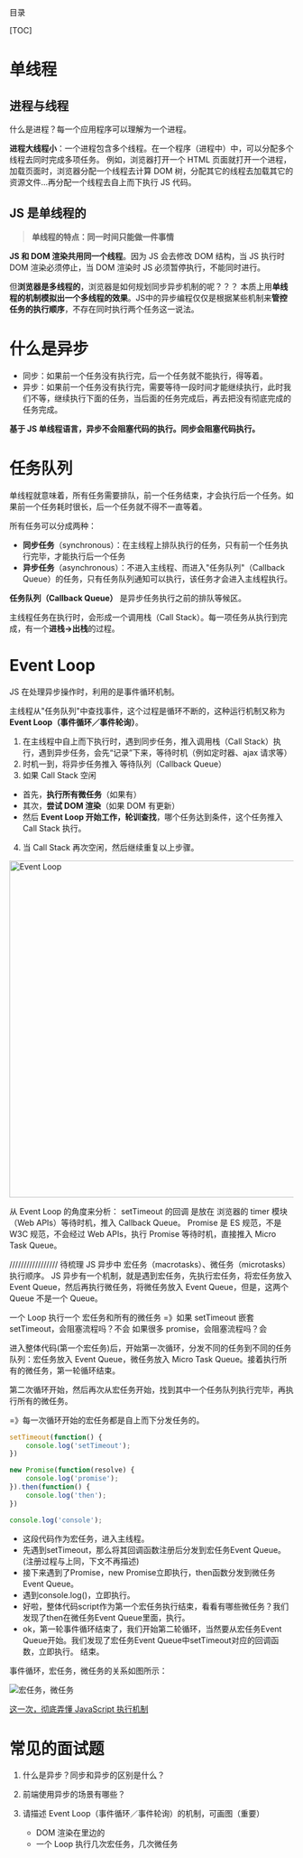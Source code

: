 目录

[TOC]


# 单线程
## 进程与线程
什么是进程？每一个应用程序可以理解为一个进程。

**进程大线程小**：一个进程包含多个线程。在一个程序（进程中）中，可以分配多个线程去同时完成多项任务。
例如，浏览器打开一个 HTML 页面就打开一个进程，加载页面时，浏览器分配一个线程去计算 DOM 树，分配其它的线程去加载其它的资源文件...再分配一个线程去自上而下执行 JS 代码。

## JS 是单线程的
> **单线程的特点：同一时间只能做一件事情**

**JS 和 DOM 渲染共用同一个线程**。因为 JS 会去修改 DOM 结构，当 JS 执行时 DOM 渲染必须停止，当 DOM 渲染时 JS 必须暂停执行，不能同时进行。

但**浏览器是多线程的**，浏览器是如何规划同步异步机制的呢？？？
本质上用**单线程的机制模拟出一个多线程的效果**。JS中的异步编程仅仅是根据某些机制来**管控任务的执行顺序**，不存在同时执行两个任务这一说法。


# 什么是异步
- 同步：如果前一个任务没有执行完，后一个任务就不能执行，得等着。
- 异步：如果前一个任务没有执行完，需要等待一段时间才能继续执行，此时我们不等，继续执行下面的任务，当后面的任务完成后，再去把没有彻底完成的任务完成。

**基于 JS 单线程语言，异步不会阻塞代码的执行。同步会阻塞代码执行。**


# 任务队列
单线程就意味着，所有任务需要排队，前一个任务结束，才会执行后一个任务。如果前一个任务耗时很长，后一个任务就不得不一直等着。

所有任务可以分成两种：
- **同步任务**（synchronous）：在主线程上排队执行的任务，只有前一个任务执行完毕，才能执行后一个任务
- **异步任务**（asynchronous）：不进入主线程、而进入"任务队列"（Callback Queue）的任务，只有任务队列通知可以执行，该任务才会进入主线程执行。

**任务队列（Callback Queue）** 是异步任务执行之前的排队等候区。

主线程任务在执行时，会形成一个调用栈（Call Stack）。每一项任务从执行到完成，有一个**进栈->出栈**的过程。

# Event Loop
JS 在处理异步操作时，利用的是事件循环机制。

主线程从"任务队列"中查找事件，这个过程是循环不断的，这种运行机制又称为**Event Loop（事件循环／事件轮询）**。


1. 在主线程中自上而下执行时，遇到同步任务，推入调用栈（Call Stack）执行，遇到异步任务，会先“记录”下来，等待时机（例如定时器、ajax 请求等）
2. 时机一到，将异步任务推入 等待队列（Callback Queue）
3. 如果 Call Stack 空闲
  - 首先，**执行所有微任务**（如果有）
  - 其次，**尝试 DOM 渲染**（如果 DOM 有更新）
  - 然后 **Event Loop 开始工作，轮训查找**，哪个任务达到条件，这个任务推入 Call Stack 执行。
4. 当 Call Stack 再次空闲，然后继续重复以上步骤。

<img width="597" alt="Event Loop" src="https://user-images.githubusercontent.com/22387652/90975024-39a72600-e563-11ea-9e83-d71a252f61ca.png">

从 Event Loop 的角度来分析：
setTimeout 的回调 是放在 浏览器的 timer 模块（Web APIs）等待时机，推入 Callback Queue。
Promise 是 ES 规范，不是 W3C 规范，不会经过 Web APIs，执行 Promise 等待时机，直接推入 Micro Task Queue。



///////////////// 待梳理
JS 异步中 宏任务（macrotasks）、微任务（microtasks）执行顺序。
JS 异步有一个机制，就是遇到宏任务，先执行宏任务，将宏任务放入 Event Queue，然后再执行微任务，将微任务放入 Event Queue，但是，这两个 Queue 不是一个 Queue。

一个 Loop 执行一个 宏任务和所有的微任务
=》如果 setTimeout 嵌套 setTimeout，会阻塞流程吗？不会
如果很多 promise，会阻塞流程吗？会


进入整体代码(第一个宏任务)后，开始第一次循环，分发不同的任务到不同的任务队列：宏任务放入 Event Queue，微任务放入 Micro Task Queue。接着执行所有的微任务，第一轮循环结束。

第二次循环开始，然后再次从宏任务开始，找到其中一个任务队列执行完毕，再执行所有的微任务。

=》每一次循环开始的宏任务都是自上而下分发任务的。
```js
setTimeout(function() {
    console.log('setTimeout');
})

new Promise(function(resolve) {
    console.log('promise');
}).then(function() {
    console.log('then');
})

console.log('console');
```

- 这段代码作为宏任务，进入主线程。
- 先遇到setTimeout，那么将其回调函数注册后分发到宏任务Event Queue。(注册过程与上同，下文不再描述)
- 接下来遇到了Promise，new Promise立即执行，then函数分发到微任务Event Queue。
- 遇到console.log()，立即执行。
- 好啦，整体代码script作为第一个宏任务执行结束，看看有哪些微任务？我们发现了then在微任务Event Queue里面，执行。
- ok，第一轮事件循环结束了，我们开始第二轮循环，当然要从宏任务Event Queue开始。我们发现了宏任务Event Queue中setTimeout对应的回调函数，立即执行。
结束。

事件循环，宏任务，微任务的关系如图所示：

![宏任务，微任务](https://user-images.githubusercontent.com/22387652/92194962-739af500-ee9e-11ea-9155-8f5313a14db7.png)



[这一次，彻底弄懂 JavaScript 执行机制](https://juejin.im/post/6844903512845860872#heading-1)



# 常见的面试题
1. 什么是异步？同步和异步的区别是什么？

2. 前端使用异步的场景有哪些？

3. 请描述 Event Loop（事件循环／事件轮询）的机制，可画图（重要）
   - DOM 渲染在里边的
   - 一个 Loop 执行几次宏任务，几次微任务
